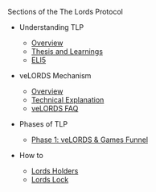 Sections of the The Lords Protocol 

- Understanding TLP
    - [Overview](https://github.com/Calcutatator/TLP/blob/main/Document/Understanding%20TLP/TLP%20Overview.md)
    - [Thesis and Learnings](https://github.com/Calcutatator/TLP/blob/main/Document/Understanding%20TLP/Thesis%20and%20Reasoning.md)
    - [ELI5]()

- veLORDS Mechanism
    - [Overview]()
    - [Technical Explanation]()
    - [veLORDS FAQ]()

- Phases of TLP
    - [Phase 1: veLORDS & Games Funnel]()

- How to 
    - [Lords Holders](https://github.com/Calcutatator/TLP/blob/main/Document/How%20to%20/End%20User/Lords%20Holders.md)
    - [Lords Lock]()
